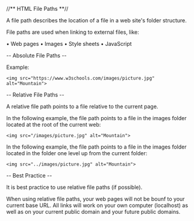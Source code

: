 //** HTML File Paths **//

A file path describes the location of a file in a web site's folder structure.

File paths are used when linking to external files, like:

• Web pages
• Images
• Style sheets
• JavaScript

-- Absolute File Paths --

Example:

`<img src="https://www.w3schools.com/images/picture.jpg" alt="Mountain">`

-- Relative File Paths --

A relative file path points to a file relative to the current page.

In the following example, the file path points to a file in the images folder located at the root of the current web:

`<img src="/images/picture.jpg" alt="Mountain">`

In the following example, the file path points to a file in the images folder located in the folder one level up from the current folder:

`<img src="../images/picture.jpg" alt="Mountain">`

-- Best Practice --

It is best practice to use relative file paths (if possible).

When using relative file paths, your web pages will not be bounf to your current base URL. All links will work on your own computer (localhost) as well as on your current public domain and your future public domains.
